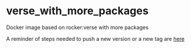 # verse_with_more_packages

Docker image based on rocker:verse with more packages

A reminder of steps needed to push a new version or a new tag are [here](./push_new_version_tag.md)
